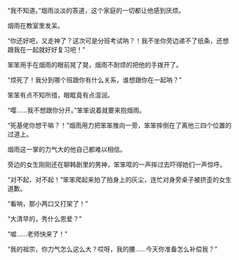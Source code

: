 “我不知道。”烟雨淡淡的答道，这个家庭的一切都让他感到厌烦。

烟雨在教室里发呆。

“你还好吧，又走神了？这次可是分班考试呐？！我不坐你旁边递不了纸条，还想跟我在一起就好好复习吧！”

笨笨用手在烟雨的眼前晃了晃，烟雨不耐烦的把他的手拨开了。

“烦死了！我分到哪个班跟你有什么关系，谁想跟你在一起呐？”

笨笨有点不知所措，眼眶竟有点湿润。

“嘤……我不想跟你分开。”笨笨说着就要来抱烟雨。

“死基佬你想干嘛？！”烟雨用力把笨笨推向一旁，笨笨摔倒在了离他三四个位置的过道上。

烟雨这一掌的力气大的他自己都难以相信。

旁边的女生刚刚还在聊韩剧里的男神，笨笨哐的一声摔过去吓得她们一声惊呼。

“对不起，对不起！”笨笨爬起来拍了拍身上的灰尘，连忙对身旁桌子被挤歪的女生道歉。

“看呐，那小两口又打架了！”

“大清早的，秀什么恩爱？”

“嘘……老师快来了！”

“我的祖宗，你力气怎么这么大？哎呀，我的腰……今天你准备怎么补偿我？”



